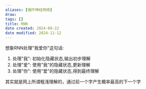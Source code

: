 ```yaml
---
aliases: [循环神经网络]
draw: 
tags: []
title: RNN
date created: 2024-09-22
date modified: 2024-11-12
---
```


想象RNN处理"我爱你"这句话:

1. 处理"我": 初始化隐藏状态,输出初步理解
2. 处理"爱": 使用"我"的隐藏状态,更新理解
3. 处理"你": 使用"爱"的隐藏状态,得到最终理解

其实就是网上所谓粗浅理解的，通过前一个字产生概率最高的下一个字

